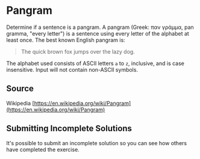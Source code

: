 # Pangram

Determine if a sentence is a pangram. A pangram (Greek: παν γράμμα, pan gramma,
"every letter") is a sentence using every letter of the alphabet at least once.
The best known English pangram is:
> The quick brown fox jumps over the lazy dog.

The alphabet used consists of ASCII letters `a` to `z`, inclusive, and is case
insensitive. Input will not contain non-ASCII symbols.
## Source

Wikipedia [https://en.wikipedia.org/wiki/Pangram](https://en.wikipedia.org/wiki/Pangram)


## Submitting Incomplete Solutions
It's possible to submit an incomplete solution so you can see how others have completed the exercise.
